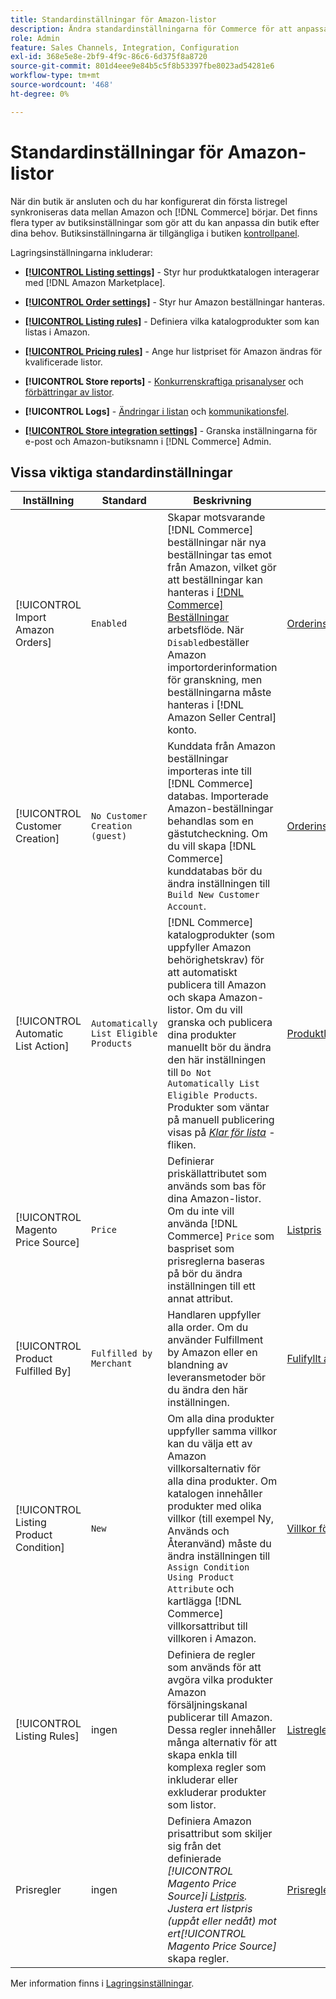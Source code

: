 ```yaml
---
title: Standardinställningar för Amazon-listor
description: Ändra standardinställningarna för Commerce för att anpassa Amazon-Sales Channelen för din butik.
role: Admin
feature: Sales Channels, Integration, Configuration
exl-id: 368e5e8e-2bf9-4f9c-86c6-6d375f8a8720
source-git-commit: 801d4eee9e84b5c5f8b53397fbe8023ad54281e6
workflow-type: tm+mt
source-wordcount: '468'
ht-degree: 0%

---
```


# Standardinställningar för Amazon-listor

När din butik är ansluten och du har konfigurerat din första listregel synkroniseras data mellan Amazon och [!DNL Commerce] börjar. Det finns flera typer av butiksinställningar som gör att du kan anpassa din butik efter dina behov. Butiksinställningarna är tillgängliga i butiken [kontrollpanel](./amazon-store-dashboard.md).

Lagringsinställningarna inkluderar:

- [**[!UICONTROL Listing settings]**](./listing-settings.md) - Styr hur produktkatalogen interagerar med [!DNL Amazon Marketplace].

- [**[!UICONTROL Order settings]**](./order-settings.md) - Styr hur Amazon beställningar hanteras.

- [**[!UICONTROL Listing rules]**](./listing-rules.md) - Definiera vilka katalogprodukter som kan listas i Amazon.

- [**[!UICONTROL Pricing rules]**](./pricing-products.md) - Ange hur listpriset för Amazon ändras för kvalificerade listor.

- **[!UICONTROL Store reports]** - [Konkurrenskraftiga prisanalyser](./competitive-price-analysis.md) och [förbättringar av listor](./listing-improvements.md).

- **[!UICONTROL Logs]** - [Ändringar i listan](./listing-changes-log.md) och [kommunikationsfel](./communication-errors-log.md).

- [**[!UICONTROL Store integration settings]**](./store-integration-settings.md) - Granska inställningarna för e-post och Amazon-butiksnamn i [!DNL Commerce] Admin.

## Vissa viktiga standardinställningar

| Inställning | Standard | Beskrivning | Plats |
|----------------------------------------|----------------------------------------|----------------------------------------------------------------------------------------------------------------------------------------------------------------------------------------------------------------------------------------------------------------------------------------------------------------------------------------------------------------------------------------------------------------------|-------------------------------------------------------------|
| [!UICONTROL Import Amazon Orders] | `Enabled` | Skapar motsvarande [!DNL Commerce] beställningar när nya beställningar tas emot från Amazon, vilket gör att beställningar kan hanteras i [[!DNL Commerce] Beställningar](https://experienceleague.adobe.com/docs/commerce-admin/stores-sales/order-management/orders/orders.html) arbetsflöde. När `Disabled`beställer Amazon importorderinformation för granskning, men beställningarna måste hanteras i [!DNL Amazon Seller Central] konto. | [Orderinställningar](./order-settings.md) |
| [!UICONTROL Customer Creation] | `No Customer Creation (guest)` | Kunddata från Amazon beställningar importeras inte till [!DNL Commerce] databas. Importerade Amazon-beställningar behandlas som en gästutcheckning. Om du vill skapa [!DNL Commerce] kunddatabas bör du ändra inställningen till `Build New Customer Account`. | [Orderinställningar](./order-settings.md) |
| [!UICONTROL Automatic List Action] | `Automatically List Eligible Products` | [!DNL Commerce] katalogprodukter (som uppfyller Amazon behörighetskrav) för att automatiskt publicera till Amazon och skapa Amazon-listor. Om du vill granska och publicera dina produkter manuellt bör du ändra den här inställningen till `Do Not Automatically List Eligible Products`. Produkter som väntar på manuell publicering visas på [_Klar för lista_](./ready-to-list.md) -fliken. | [Produktlistningsåtgärder](./product-listing-actions.md) |
| [!UICONTROL Magento Price Source] | `Price` | Definierar priskällattributet som används som bas för dina Amazon-listor. Om du inte vill använda [!DNL Commerce] `Price` som baspriset som prisreglerna baseras på bör du ändra inställningen till ett annat attribut. | [Listpris](./listing-price.md) |
| [!UICONTROL Product Fulfilled By] | `Fulfilled by Merchant` | Handlaren uppfyller alla order. Om du använder Fulfillment by Amazon eller en blandning av leveransmetoder bör du ändra den här inställningen. | [Fulifyllt av](./listing-price.md) |
| [!UICONTROL Listing Product Condition] | `New` | Om alla dina produkter uppfyller samma villkor kan du välja ett av Amazon villkorsalternativ för alla dina produkter. Om katalogen innehåller produkter med olika villkor (till exempel Ny, Används och Återanvänd) måste du ändra inställningen till `Assign Condition Using Product Attribute` och kartlägga [!DNL Commerce] villkorsattribut till villkoren i Amazon. | [Villkor för produktlista](./product-listing-condition.md) |
| [!UICONTROL Listing Rules] | ingen | Definiera de regler som används för att avgöra vilka produkter Amazon försäljningskanal publicerar till Amazon. Dessa regler innehåller många alternativ för att skapa enkla till komplexa regler som inkluderar eller exkluderar produkter som listor. | [Listregler](./listing-rules.md) |
| Prisregler | ingen | Definiera Amazon prisattribut som skiljer sig från det definierade _[!UICONTROL Magento Price Source]_i [Listpris](./listing-price.md). Justera ert listpris (uppåt eller nedåt) mot ert_[!UICONTROL Magento Price Source]_ skapa regler. | [Prisregler](./pricing-products.md) |

Mer information finns i [Lagringsinställningar](./ob-store-review.md).
